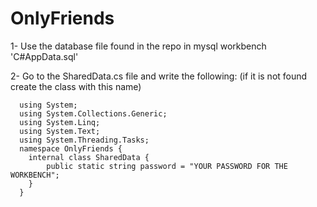 # OnlyFriends
1- Use the database file found in the repo in mysql workbench 'C#AppData.sql'

2- Go to the SharedData.cs file and write the following: (if it is not found create the class with this name)

      using System;
      using System.Collections.Generic;
      using System.Linq;
      using System.Text;
      using System.Threading.Tasks;
      namespace OnlyFriends {
        internal class SharedData {
            public static string password = "YOUR PASSWORD FOR THE WORKBENCH";
        }
      }

